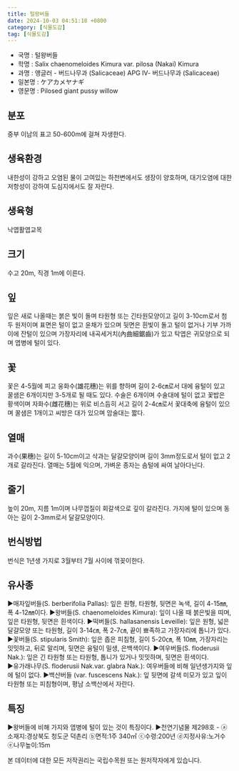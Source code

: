 ```yaml
---
title: 털왕버들
date: 2024-10-03 04:51:18 +0800
category: [식물도감]
tag: [식물도감]
---
```




- 국명 : 털왕버들
- 학명 : Salix chaenomeloides Kimura var. pilosa (Nakai) Kimura
- 과명 : 앵글러 - 버드나무과 (Salicaceae) APG Ⅳ- 버드나무과 (Salicaceae)
- 일본명 : ケアカメヤナギ
- 영문명 : Pilosed giant pussy willow


## 분포
중부 이남의 표고 50-600m에 걸쳐 자생한다.
## 생육환경
내한성이 강하고 오염된 물이 고여있는 하천변에서도 생장이 양호하며, 대기오염에 대한 저항성이 강하여 도심지에서도 잘 자란다.
## 생육형
낙엽활엽교목
## 크기
수고 20m, 직경 1m에 이른다.
## 잎
잎은 새로 나올때는 붉은 빛이 돌며 타원형 또는 긴타원모양이고 길이 3-10cm로서 첨두 원저이며 표면은 털이 없고 윤채가 있으며 뒷면은 흰빛이 돌고 털이 없거나 기부 가까이에 잔털이 있으며 가장자리에 내곡세거치(內曲細鋸齒)가 있고 탁엽은 귀모양으로 되며 엽병에 털이 있다.
## 꽃
꽃은 4-5월에 피고 웅화수(雄花穗)는 위를 향하며 길이 2-6㎝로서 대에 융털이 있고 꿀샘은 6개이지만 3-5개로 될 때도 있다. 수술은 6개이며 수술대에 털이 없고 꽃밥은 황색이며 자화수(雌花穗)는 위로 비스듬히 서고 길이 2-4㎝로서 꽃대축에 융털이 있으며 꿀샘은 1개이고 씨방은 대가 있으며 암술대는 짧다.
## 열매
과수(果穗)는 길이 5-10cm이고 삭과는 달걀모양이며 길이 3mm정도로서 털이 없고 2개로 갈라진다. 열매는 5월에 익으며, 가벼운 종자는 솜털에 싸여 날아다닌다.
## 줄기
높이 20m, 지름 1m이며 나무껍질이 회갈색으로 깊이 갈라진다. 가지에 털이 있으며 동아는 길이 2-3mm로서 달걀모양이다.
## 번식방법
번식은 1년생 가지로 3월부터 7월 사이에 꺾꽂이한다.
## 유사종
▶매자잎버들(S. berberifolia Pallas): 잎은 원형, 타원형, 뒷면은 녹색, 길이 4-15㎜, 폭 4-12㎜이다. ▶왕버들(S. chaenomeloides Kimura): 잎이 나올 때 붉은빛을 띠며, 잎은 타원형, 뒷면은 흰색이다. ▶떡버들(S. hallasanensis Leveille): 잎은 원형, 넓은 달걀모양 또는 타원형, 길이 3-14㎝, 폭 2-7㎝, 끝이 뾰족하고 가장자리에 톱니가 있다. ▶꽃버들(S. stipularis Smith): 잎은 좁은 피침형, 길이 5-20㎝, 폭 10㎜, 가장자리는 밋밋하고, 뒤로 말리며, 뒷면은 융털이 밀생, 은백색이다. ▶여우버들(S. floderusii Nak.): 잎은 긴 타원형 또는 타원형, 톱니가 있거나 밋밋하며, 뒷면은 흰색이다.    ▶유가래나무(S. floderusii Nak.var. glabra Nak.):  여우버들에 비해 일년생가지와 잎에 털이 없다. ▶백산버들 (var. fuscescens Nak.): 잎 뒷면에 갈색 미모가 있고 잎이 타원형 또는 피침형이며, 평남 소백산에서 자란다.
## 특징
▶왕버들에 비해 가지와 엽병에 털이 있는 것이 특징이다.▶천연기념물 제298호 - ⓐ소재지:경상북도 청도군 덕촌리 ⓑ면적:1주 340㎡ ⓒ수령:200년 ⓓ지정사유:노거수 ⓔ나무높이:15m






본 데이터에 대한 모든 저작권리는 국립수목원 또는 원저작자에게 있습니다.
